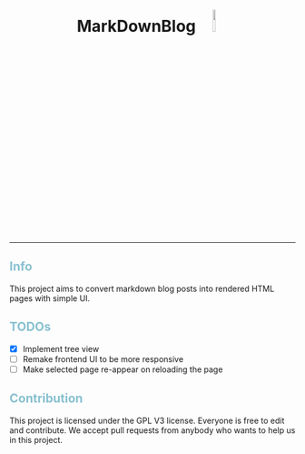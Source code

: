 <h1 align=center>MarkDownBlog    <a href="https://github.com/dhs-kd/MarkDownBlog/blob/main/LICENSE"><img src='https://img.shields.io/badge/GPL V.3-88C0D0?style=for-the-badge&logo=gnu&logoColor=white' width=10%/></a>
</h1>

---

<h2 style="color:#88C0D0"> Info </h2>

This project aims to convert markdown blog posts into rendered HTML pages with simple UI.

<h2 style="color:#88C0D0"> TODOs </h2>

- [x] Implement tree view
- [ ] Remake frontend UI to be more responsive
- [ ] Make selected page re-appear on reloading the page

<h2 style="color:#88C0D0"> Contribution </h2>

This project is licensed under the GPL V3 license. Everyone is free to edit and contribute. We accept pull requests from anybody who wants to help us in this project.
